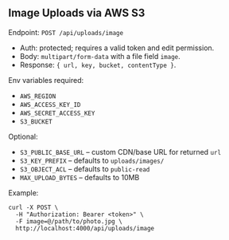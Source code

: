 ## Image Uploads via AWS S3

Endpoint: `POST /api/uploads/image`

- Auth: protected; requires a valid token and edit permission.
- Body: `multipart/form-data` with a file field `image`.
- Response: `{ url, key, bucket, contentType }`.

Env variables required:

- `AWS_REGION`
- `AWS_ACCESS_KEY_ID`
- `AWS_SECRET_ACCESS_KEY`
- `S3_BUCKET`

Optional:

- `S3_PUBLIC_BASE_URL` – custom CDN/base URL for returned `url`
- `S3_KEY_PREFIX` – defaults to `uploads/images/`
- `S3_OBJECT_ACL` – defaults to `public-read`
- `MAX_UPLOAD_BYTES` – defaults to 10MB

Example:

```
curl -X POST \
  -H "Authorization: Bearer <token>" \
  -F image=@/path/to/photo.jpg \
  http://localhost:4000/api/uploads/image
```

